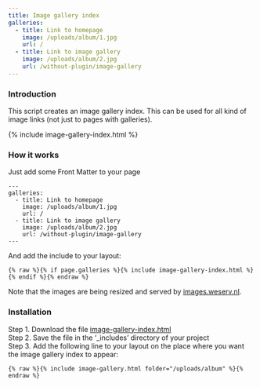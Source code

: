 ```yaml
---
title: Image gallery index
galleries:
  - title: Link to homepage
    image: /uploads/album/1.jpg
    url: /
  - title: Link to image gallery
    image: /uploads/album/2.jpg
    url: /without-plugin/image-gallery
---
```


### Introduction

This script creates an image gallery index. This can be used for all kind of image links (not just to pages with galleries).

{% include image-gallery-index.html %}

### How it works

Just add some Front Matter to your page

```
---
galleries:
  - title: Link to homepage
    image: /uploads/album/1.jpg
    url: /
  - title: Link to image gallery
    image: /uploads/album/2.jpg
    url: /without-plugin/image-gallery
---
```

And add the include to your layout:

```
{% raw %}{% if page.galleries %}{% include image-gallery-index.html %}{% endif %}{% endraw %}
```

Note that the images are being resized and served by [images.weserv.nl](https://images.weserv.nl).

### Installation

Step 1. Download the file [image-gallery-index.html](https://raw.githubusercontent.com/jhvanderschee/jekyllcodex/gh-pages/_includes/image-gallery-index.html)
<br />Step 2. Save the file in the ‘_includes’ directory of your project
<br />Step 3. Add the following line to your layout on the place where you want the image gallery index to appear:

```
{% raw %}{% include image-gallery.html folder="/uploads/album" %}{% endraw %}
```